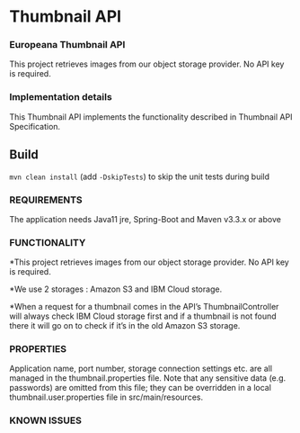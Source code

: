 # Thumbnail API
### Europeana Thumbnail API 

This project retrieves images from our object storage provider. No API key is required. 

### Implementation details ###

This Thumbnail API implements the functionality described in Thumbnail API Specification.

## Build
``mvn clean install`` (add ``-DskipTests``) to skip the unit tests during build

### REQUIREMENTS
The application needs Java11 jre, Spring-Boot and Maven v3.3.x or above

### FUNCTIONALITY
*This project retrieves images from our object storage provider. No API key is required. 

*We use 2 storages : Amazon S3 and IBM Cloud storage. 

*When a request for a thumbnail comes in the API’s ThumbnailController will always check IBM Cloud 
storage first and if a thumbnail is not found there it will go on to check if it’s in the old Amazon S3 storage.


### PROPERTIES
Application name, port number, storage connection settings etc. are 
all managed in the thumbnail.properties file.
Note that any sensitive data (e.g. passwords) are omitted from this file; they can be overridden in a local 
thumbnail.user.properties file in src/main/resources.

### KNOWN ISSUES


